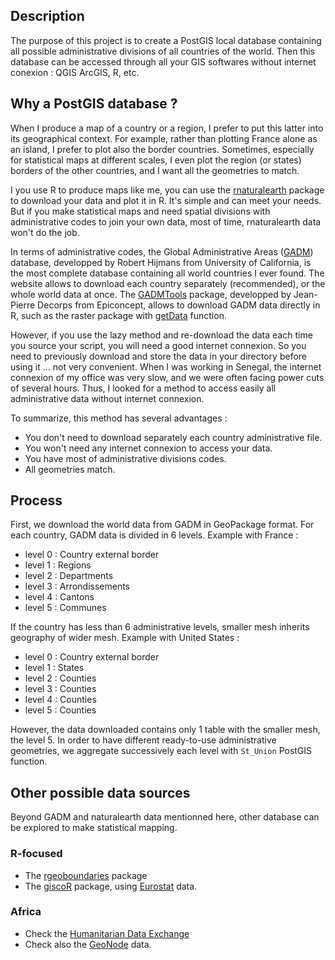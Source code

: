## Description

The purpose of this project is to create a PostGIS local database containing all possible administrative divisions of all countries of the world. Then this database can be accessed through all your GIS softwares without internet conexion : QGIS ArcGIS, R, etc.


## Why a PostGIS database ?

When I produce a map of a country or a region, I prefer to put this latter into its geographical context. For example, rather than plotting France alone as an island, I prefer to plot also the border countries. Sometimes, especially for statistical maps at different scales, I even plot the region (or states) borders of the other countries, and I want all the geometries to match.

I you use R to produce maps like me, you can use the [rnaturalearth](https://github.com/ropensci/rnaturalearth) package to download your data and plot it in R. It's simple and can meet your needs. But if you make statistical maps and need spatial divisions with administrative codes to join your own data, most of time, rnaturalearth data won't do the job. 

In terms of administrative codes, the Global Administrative Areas ([GADM](https://gadm.org/index.html)) database, developped by Robert Hijmans from University of California, is the most complete database containing all world countries I ever found. The website allows to download each country separately (recommended), or the whole world data at once. The [GADMTools](https://github.com/Epiconcept-Paris/GADMTools) package, developped by Jean-Pierre Decorps from Epiconcept, allows to download GADM data directly in R, such as the raster package with [getData](https://www.rdocumentation.org/packages/raster/versions/3.4-5/topics/getData) function.

However, if you use the lazy method and re-download the data each time you source your script, you will need a good internet connexion. So you need to previously download and store the data in your directory before using it ... not very convenient. When I was working in Senegal, the internet connexion of my office was very slow, and we were often facing power cuts of several hours. Thus, I looked for a method to access easily all administrative data without internet connexion. 

To summarize, this method has several advantages :

+ You don't need to download separately each country administrative file.
+ You won't need any internet connexion to access your data.
+ You have most of administrative divisions codes.
+ All geometries match.


## Process

First, we download the world data from GADM in GeoPackage format. For each country, GADM data is divided in 6 levels. Example with France :

+ level 0 : Country external border
+ level 1 : Regions
+ level 2 : Departments
+ level 3 : Arrondissements
+ level 4 : Cantons
+ level 5 : Communes

If the country has less than 6 administrative levels, smaller mesh inherits geography of wider mesh. Example with United States :

+ level 0 : Country external border
+ level 1 : States
+ level 2 : Counties
+ level 3 : Counties
+ level 4 : Counties
+ level 5 : Counties

However, the data downloaded contains only 1 table with the smaller mesh, the level 5. In order to have different ready-to-use administrative geometries, we aggregate successively each level with `St_Union` PostGIS function.


## Other possible data sources

Beyond GADM and naturalearth data mentionned here, other database can be explored to make statistical mapping.


### R-focused

+ The [rgeoboundaries](https://github.com/wmgeolab/rgeoboundaries) package 
+ The [giscoR](https://dieghernan.github.io/giscoR/) package, using [Eurostat](https://ec.europa.eu/eurostat/web/gisco/geodata/reference-data/administrative-units-statistical-units/countries) data.

### Africa
+ Check the [Humanitarian Data Exchange](https://data.humdata.org/)
+ Check also the [GeoNode](https://geonode.wfp.org/layers/geonode%3Aadm1_gaul_2015) data.

